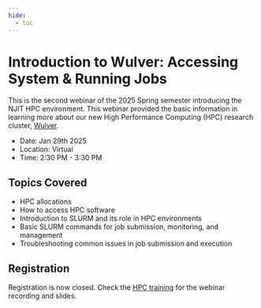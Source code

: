 ```yaml
---
hide:
  - toc
---
```


# Introduction to Wulver: Accessing System & Running Jobs

This is the second webinar of the 2025 Spring semester introducing the NJIT HPC environment. This webinar provided the basic information in learning more about our new High Performance Computing (HPC) research cluster, [Wulver](wulver.md).

- Date: Jan 29th 2025
- Location: Virtual
- Time: 2:30 PM - 3:30 PM

## Topics Covered

* HPC allocations
* How to access HPC software
* Introduction to SLURM and its role in HPC environments
* Basic SLURM commands for job submission, monitoring, and management
* Troubleshooting common issues in job submission and execution

## Registration

Registration is now closed. Check the [HPC training](../../Workshop_and_Training_Videos/index.md#introduction-to-wulver-accessing-system-running-jobs) for the webinar recording and slides.
